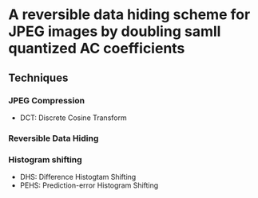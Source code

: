 # A reversible data hiding scheme for JPEG images by doubling samll quantized AC coefficients
## Techniques
### JPEG Compression
- DCT: Discrete Cosine Transform
### Reversible Data Hiding
### Histogram shifting
- DHS: Difference Histogtam Shifting
- PEHS: Prediction-error Histogram Shifting
